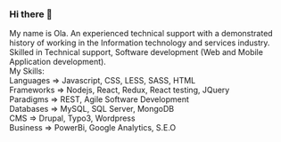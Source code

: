 ### Hi there 👋
My name is Ola. An experienced technical support with a demonstrated history of working in the Information technology and services industry. Skilled in Technical support,  Software development (Web and Mobile Application development). <br>
My Skills: <br>
  Languages => Javascript, CSS, LESS, SASS, HTML <br>
  Frameworks => Nodejs, React, Redux, React testing, JQuery <br>
  Paradigms => REST, Agile Software Development <br>
  Databases => MySQL, SQL Server, MongoDB <br>
  CMS => Drupal, Typo3, Wordpress <br>
  Business => PowerBi, Google Analytics, S.E.O <br>

<!--
**dolpazinho/dolpazinho** is a ✨ _special_ ✨ repository because its `README.md` (this file) appears on your GitHub profile.

Here are some ideas to get you started:

- 🔭 I’m currently working on ...
- 🌱 I’m currently learning ...
- 👯 I’m looking to collaborate on ...
- 🤔 I’m looking for help with ...
- 💬 Ask me about ...
- 📫 How to reach me: ...
- 😄 Pronouns: ...
- ⚡ Fun fact: ...
-->
